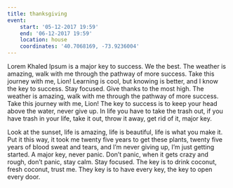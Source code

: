 ```yaml
---
title: thanksgiving
event:
    start: '05-12-2017 19:59'
    end: '06-12-2017 19:59'
    location: house
    coordinates: '40.7068169, -73.9236004'
---
```


Lorem Khaled Ipsum is a major key to success. We the best. The weather is amazing, walk with me through the pathway of more success. Take this journey with me, Lion! Learning is cool, but knowing is better, and I know the key to success. Stay focused. Give thanks to the most high. The weather is amazing, walk with me through the pathway of more success. Take this journey with me, Lion! The key to success is to keep your head above the water, never give up. In life you have to take the trash out, if you have trash in your life, take it out, throw it away, get rid of it, major key.

Look at the sunset, life is amazing, life is beautiful, life is what you make it. Put it this way, it took me twenty five years to get these plants, twenty five years of blood sweat and tears, and I’m never giving up, I’m just getting started. A major key, never panic. Don’t panic, when it gets crazy and rough, don’t panic, stay calm. Stay focused. The key is to drink coconut, fresh coconut, trust me. They key is to have every key, the key to open every door.
